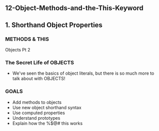 ## 12-Object-Methods-and-the-This-Keyword

## 1. Shorthand Object Properties

### METHODS & THIS

Objects Pt 2

### The Secret Life of OBJECTS

- We've seen the basics of object literals, but there is so much more to talk about with OBJECTS!

### GOALS
- Add methods to objects
- Use new object shorthand syntax
- Use computed properties
- Understand prototypes
- Explain how the %$@# this works

